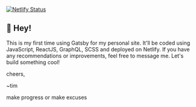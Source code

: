 [![Netlify Status](https://api.netlify.com/api/v1/badges/3669f163-d085-45f7-a6fa-dc4b95f325bc/deploy-status)](https://app.netlify.com/sites/bytimwong/deploys)

## 🚀 Hey! 

This is my first time using Gatsby for my personal site. It'll be coded using JavaScript, ReactJS, GraphQL, SCSS and deployed on Netlify. If you have any recommendations or improvements, feel free to message me. Let's build something cool!

cheers,

~tim

make progress or make excuses
